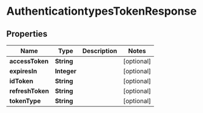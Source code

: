 

# AuthenticationtypesTokenResponse


## Properties

| Name | Type | Description | Notes |
|------------ | ------------- | ------------- | -------------|
|**accessToken** | **String** |  |  [optional] |
|**expiresIn** | **Integer** |  |  [optional] |
|**idToken** | **String** |  |  [optional] |
|**refreshToken** | **String** |  |  [optional] |
|**tokenType** | **String** |  |  [optional] |



